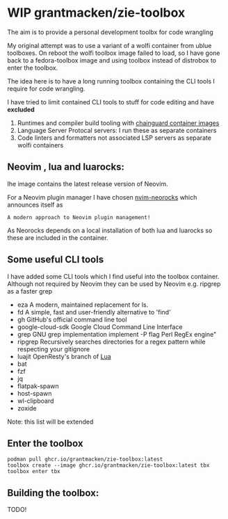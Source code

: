 # WIP grantmacken/zie-toolbox

The aim is to provide a personal development toolbx for code wrangling

My original attempt was to use a variant of a wolfi container from ublue toolboxes.
On reboot the wolfi toolbox image failed to load, so I have gone back to a fedora-toolbox image
and using toolbox instead of distrobox to enter the toolbox.

The idea here is to have a long running toolbox containing the CLI tools I require for code wrangling.

I have tried to limit contained CLI tools to stuff for code editing and have **excluded**
 1. Runtimes and compiler build tooling with  [chainguard container images](https://images.chainguard.dev)
 2. Language Server Protocal servers:  I run these as separate containers
 3. Code linters and formatters not associated LSP servers as separate wolfi containers
 <!-- Also checkout test containers are separate container -->

## Neovim , lua and luarocks:

Ihe image contains the latest release version of Neovim.

For a Neovim plugin manager I have chosen [nvim-neorocks](https://github.com/nvim-neorocks/rocks.nvim) which announces itself as

    A modern approach to Neovim plugin management!

As Neorocks depends on a local installation of both lua and luarocks so these are included in the container.

## Some useful CLI tools

I have added some CLI tools which I find useful into the toolbox container.
Although not required by Neovim they can be used by Neovim e.g. ripgrep as a faster grep

 - eza    A modern, maintained replacement for ls.
 - fd     A simple, fast and user-friendly alternative to 'find'
 - gh     GitHub's official command line tool
 - google-cloud-sdk  Google Cloud Command Line Interface
 - grep    GNU grep implementation implement -P flag Perl RegEx engine"
 - ripgrep  Recursively searches directories for a regex pattern while respecting your gitignore
 - luajit  OpenResty's branch of [Lua](JIThttps://github.com/wolfi-dev/os/blob/main/luajit.yaml)
 - bat
 - fzf
 - jq
 - flatpak-spawn
 - host-spawn
 - wl-clipboard
 - zoxide

Note: this list will be extended

## Enter the toolbox

```
podman pull ghcr.io/grantmacken/zie-toolbox:latest
toolbox create --image ghcr.io/grantmacken/zie-toolbox:latest tbx
toolbox enter tbx
```


## Building the toolbox:

TODO!


<!--

Wolfi based toolbox for immutable operating systems

A distrobox toolbox container for code wrangling

# Container Tools

Updated weekly to the latest version

 - [x] neovim: open terminal and terminal session starts neovim in the toolbox container

 CLI tools
 
 - [x] git
 - [x] gh
 - [x] make

 -->

















